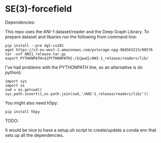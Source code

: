 # SE(3)-forcefield

Dependencies:

This repo uses the ANI-1 dataset/reader and the Deep Graph Library. To prepare dataset and libaries run the following from command line:

    pip install --pre dgl-cu101
    wget https://s3-eu-west-1.amazonaws.com/pstorage-npg-968563215/90576
    tar -xvf ANI1_release.tar.gz
    export PYTHONPATH=${PYTHONPATH}:/${pwd}/ANI-1_release/readers/lib/

I've had problems with the PYTHONPATH line, so an alternative is (in python):

    import sys
    import os
    cwd = os.getcwd()
    sys.path.insert(1,os.path.join(cwd,'/ANI-1_release/readers/lib/'))

You might also need h5py:

    pip install h5py

TODO:

It would be nice to have a setup.sh script to create/update a conda env that sets up all the dependencies.
